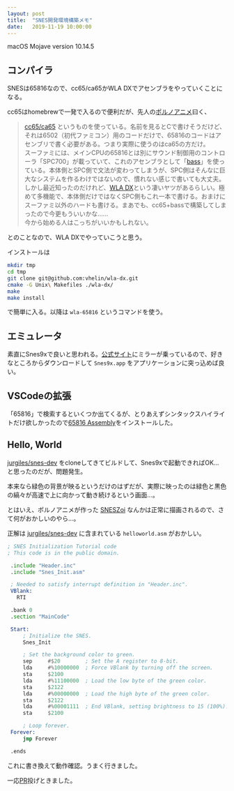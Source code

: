 ```yaml
---
layout: post
title:  "SNES開発環境構築メモ"
date:   2019-11-19 10:00:00
---
```


macOS Mojave version 10.14.5

## コンパイラ

SNESは65816なので、cc65/ca65かWLA DXでアセンブラをやっていくことになる。

cc65はhomebrewで一発で入るので便利だが、先人の[ポルノアニメ](http://gyuque.hatenablog.com/)曰く、

>[cc65/ca65](http://www.cc65.org/)  というものを使っている。名前を見るとCで書けそうだけど、それは6502（初代ファミコン）用のコードだけで、65816のコードはアセンブリで書く必要がある。つまり実際に使うのはca65の方だけ。  
スーファミには、メインCPUの65816とは別にサウンド制御用のコントローラ「SPC700」が載っていて、これのアセンブラとして「[bass](https://byuu.org/tool/bass/)」を使っている。本体側とSPC側で文法が変わってしまうが、SPC側はそんなに巨大なシステムを作るわけではないので、慣れない感じで書いても大丈夫。
>しかし最近知ったのだけれど、[WLA DX](http://www.villehelin.com/wla.html)という凄いヤツがあるらしい。極めて多機能で、本体側だけではなくSPC側もこれ一本で書ける。おまけにスーファミ以外のハードも書ける。まあでも、cc65+bassで構築してしまったので今更もういいかな……  
今から始める人はこっちがいいかもしれない。

とのことなので、WLA DXでやっていこうと思う。

インストールは

```sh
mkdir tmp
cd tmp
git clone git@github.com:vhelin/wla-dx.git
cmake -G Unix\ Makefiles ./wla-dx/
make
make install
```

で簡単に入る。以降は `wla-65816` というコマンドを使う。

## エミュレータ

素直にSnes9xで良いと思われる。[公式サイト](http://www.snes9x.com/downloads.php)にミラーが乗っているので、好きなところからダウンロードして `Snes9x.app` をアプリケーションに突っ込めば良い。

## VSCodeの拡張

「65816」で検索するといくつか出てくるが、とりあえずシンタックスハイライトだけ欲しかったので[65816 Assembly](https://marketplace.visualstudio.com/items?itemName=joshneta.65816-assembly)をインストールした。

## Hello, World

[jurgiles/snes-dev](https://github.com/jurgiles/snes-dev) をcloneしてきてビルドして、Snes9xで起動できればOK… と思ったのだが、問題発生。

本来なら緑色の背景が映るというだけのはずだが、実際に映ったのは緑色と黒色の縞々が高速で上に向かって動き続けるという画面…。

とはいえ、ポルノアニメが作った [SNESZoi](https://github.com/gyuque/SNESZoi) なんかは正常に描画されるので、さて何がおかしいのやら…。

正解は [jurgiles/snes-dev](https://github.com/jurgiles/snes-dev) に含まれている `helloworld.asm` がおかしい。

```asm
; SNES Initialization Tutorial code
; This code is in the public domain.

 .include "Header.inc"
 .include "Snes_Init.asm"

 ; Needed to satisfy interrupt definition in "Header.inc".
 VBlank:
   RTI

 .bank 0
 .section "MainCode"

 Start:
     ; Initialize the SNES.
     Snes_Init

     ; Set the background color to green.
     sep     #$20        ; Set the A register to 8-bit.
     lda     #%10000000  ; Force VBlank by turning off the screen.
     sta     $2100
     lda     #%11100000  ; Load the low byte of the green color.
     sta     $2122
     lda     #%00000000  ; Load the high byte of the green color.
     sta     $2122
     lda     #%00001111  ; End VBlank, setting brightness to 15 (100%).
     sta     $2100

     ; Loop forever.
 Forever:
     jmp Forever

 .ends
```

これに書き換えて動作確認。うまく行きました。

一応[PR](https://github.com/jurgiles/snes-dev/pull/1)投げときました。
